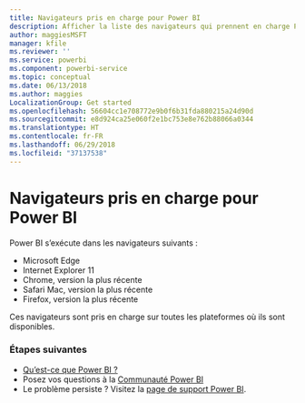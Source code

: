 ```yaml
---
title: Navigateurs pris en charge pour Power BI
description: Afficher la liste des navigateurs qui prennent en charge Power BI
author: maggiesMSFT
manager: kfile
ms.reviewer: ''
ms.service: powerbi
ms.component: powerbi-service
ms.topic: conceptual
ms.date: 06/13/2018
ms.author: maggies
LocalizationGroup: Get started
ms.openlocfilehash: 56604cc1e708772e9b0f6b31fda880215a24d90d
ms.sourcegitcommit: e8d924ca25e060f2e1bc753e8e762b88066a0344
ms.translationtype: HT
ms.contentlocale: fr-FR
ms.lasthandoff: 06/29/2018
ms.locfileid: "37137538"
---
```

# <a name="supported-browsers-for-power-bi"></a>Navigateurs pris en charge pour Power BI
Power BI s’exécute dans les navigateurs suivants :

* Microsoft Edge
* Internet Explorer 11
* Chrome, version la plus récente
* Safari Mac, version la plus récente
* Firefox, version la plus récente

Ces navigateurs sont pris en charge sur toutes les plateformes où ils sont disponibles.

### <a name="next-steps"></a>Étapes suivantes
* [Qu’est-ce que Power BI ?](power-bi-overview.md)
* Posez vos questions à la [Communauté Power BI](http://community.powerbi.com/)
* Le problème persiste ? Visitez la [page de support Power BI](https://powerbi.microsoft.com/support/).


